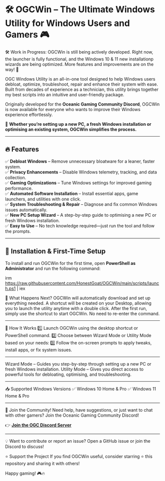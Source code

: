 # 🛠️ OGCWin – The Ultimate Windows Utility for Windows Users and Gamers 🎮 

🛠️ Work in Progress:
OGCWin is still being actively developed. Right now, the launcher is fully functional, and the Windows 10 & 11 new installationp wizards are being optimized.
More features and improvements are on the way! 🚀

OGC Windows Utility is an all-in-one tool designed to help Windows users debloat, optimize, troubleshoot, repair and enhance their system with ease.
Built from decades of experience as a technician, this utility brings together my best scripts into an intuitive and user-friendly package.  

Originally developed for the **Oceanic Gaming Community Discord**, OGCWin is now available for everyone who wants to improve their Windows experience effortlessly.  

🚀 **Whether you’re setting up a new PC, a fresh Windows installation or optimising an existing system, OGCWin simplifies the process.**  

---

## 🔥 Features  

✅ **Debloat Windows** – Remove unnecessary bloatware for a leaner, faster system.  
✅ **Privacy Enhancements** – Disable Windows telemetry, tracking, and data collection.  
✅ **Gaming Optimizations** – Tune Windows settings for improved gaming performance.  
✅ **Automated Software Installation** – Install essential apps, game launchers, and utilities with one click.  
✅ **System Troubleshooting & Repair** – Diagnose and fix common Windows issues automatically.  
✅ **New PC Setup Wizard** – A step-by-step guide to optimising a new PC or fresh Windows installation.  
✅ **Easy to Use** – No tech knowledge required—just run the tool and follow the prompts.  

---

## 🚀 Installation & First-Time Setup  

To install and run OGCWin for the first time, open **PowerShell as Administrator** and run the following command:  

irm https://raw.githubusercontent.com/HonestGoat/OGCWin/main/scripts/launch.ps1 | iex

🔹 What Happens Next?
OGCWin will automatically download and set up everything needed.
A shortcut will be created on your Desktop, allowing you to launch the utility anytime with a double click.
After the first run, simply use the shortcut to start OGCWin. No need to re-enter the command.

---

🎯 How It Works
1️⃣ Launch OGCWin using the desktop shortcut or PowerShell command.
2️⃣ Choose between Wizard Mode or Utility Mode based on your needs:
3️⃣ Follow the on-screen prompts to apply tweaks, install apps, or fix system issues.

---

Wizard Mode – Guides you step-by-step through setting up a new PC or fresh Windows installation.
Utility Mode – Gives you direct access to powerful tools for debloating, optimising, and troubleshooting.

---

📥 Supported Windows Versions
✅ Windows 10 Home & Pro
✅ Windows 11 Home & Pro

---

🔗 Join the Community!
Need help, have suggestions, or just want to chat with other gamers? Join the Oceanic Gaming Community Discord!

👉 [**Join the OGC Discord Server**](https://discord.gg/ogc)

---

💡 Want to contribute or report an issue? Open a GitHub issue or join the Discord to discuss!

⭐ Support the Project
If you find OGCWin useful, consider starring ⭐ this repository and sharing it with others!

Happy gaming! 🎮🔥
